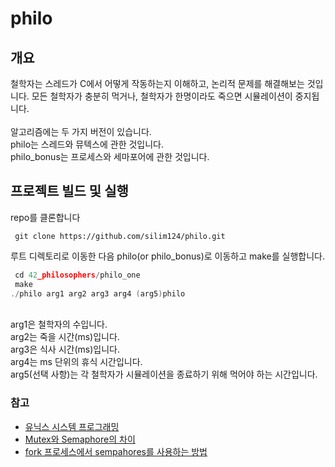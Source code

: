 # philo
## 개요
철학자는 스레드가 C에서 어떻게 작동하는지 이해하고, 논리적 문제를 해결해보는 것입니다. 모든 철학자가 충분히 먹거나, 철학자가 한명이라도 죽으면 시뮬레이션이 중지됩니다.
<br><br>
알고리즘에는 두 가지 버전이 있습니다.<br>
philo는 스레드와 뮤텍스에 관한 것입니다.<br>
philo_bonus는 프로세스와 세마포어에 관한 것입니다.<br>

## 프로젝트 빌드 및 실행
repo를 클론합니다
```shell
 git clone https://github.com/silim124/philo.git
```
루트 디렉토리로 이동한 다음 philo(or philo_bonus)로 이동하고 make를 실행합니다.
```c
 cd 42_philosophers/philo_one
 make
./philo arg1 arg2 arg3 arg4 (arg5)philo
```
<br>
arg1은 철학자의 수입니다.  <br>
arg2는 죽을 시간(ms)입니다.  <br>
arg3은 식사 시간(ms)입니다.  <br>
arg4는 ms 단위의 휴식 시간입니다.  <br>
arg5(선택 사항)는 각 철학자가 시뮬레이션을 종료하기 위해 먹어야 하는 시간입니다.  <br>

### 참고
- [유닉스 시스템 프로그래밍][1]
- [Mutex와 Semaphore의 차이][2]
- [fork 프로세스에서 sempahores를 사용하는 방법][3]

[1]: https://jihooyim1.gitbooks.io/unixbasic/content/contents/01.html
[2]: https://heeonii.tistory.com/14
[3]: https://stackoverflow.com/questions/16400820/how-to-use-posix-semaphores-on-forked-processes-in-c

